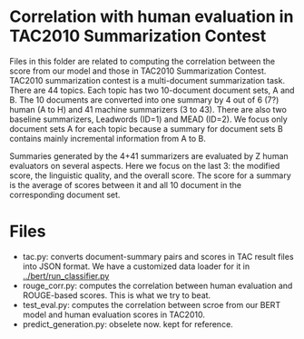 # Correlation with human evaluation in TAC2010 Summarization Contest 

Files in this folder are related to computing the correlation between the score from our model and those in TAC2010 Summarization Contest. 
TAC2010 summarization contest is a multi-document summarization task. 
There are 44 topics. Each topic has two 10-document document sets, A and B. 
The 10 documents are converted into one summary by 4 out of 6 (7?) human (A to H) and 41 machine summarizers (3 to 43). There are also two baseline summarizers, Leadwords (ID=1) and MEAD (ID=2). 
We focus only document sets A for each topic because a summary for document sets B contains mainly incremental information from A to B. 

Summaries generated by the 4+41 summarizers are evaluated by Z human evaluators on several aspects. Here we focus on the last 3: the modified score, the linguistic quality, and the overall score. 
The score for a summary is the average of scores between it and all 10 document in the corresponding document set.

# Files
* tac.py: converts document-summary pairs and scores in TAC result files into JSON format. We have a customized data loader for it in [../bert/run_classifier.py](../bert/run_classifier.py)
* rouge_corr.py: computes the correlation between human evaluation and ROUGE-based scores. This is what we try to beat. 
* test_eval.py: computes the correlation between scroe from our BERT model and human evaluation scores in TAC2010.
* predict_generation.py: obselete now. kept for reference. 
